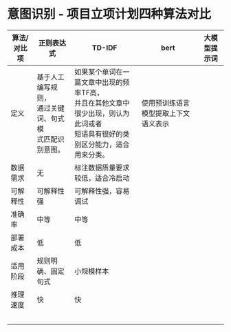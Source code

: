 # 意图识别 - 项⽬⽴项计划四种算法对比

| 算法/对比项 | 正则表达式                                                       | TD-IDF                                                                                                                                 | bert                                 | 大模型提示词 |
| ----------- | ---------------------------------------------------------------- | -------------------------------------------------------------------------------------------------------------------------------------- | ------------------------------------ | ------------ |
| 定义        | 基于人工编写规则，<br />通过关键词、句式模<br />式匹配识别意图。 | 如果某个单词在一篇文章中出现的频率TF高，<br />并且在其他文章中很少出现，则认为此词或者<br />短语具有很好的类别区分能力，适合用来分类。 | 使用预训练语言模型提取上下文语义表示 |              |
| 数据需求    | 无                                                               | 标注数据质量要求较低，适合冷启动                                                                                                       |                                      |              |
| 可解释性    | 可解释性强                                                       | 可解释性强，容易调试                                                                                                                   |                                      |              |
| 准确率      | 中等                                                             | 中等                                                                                                                                   |                                      |              |
| 部署成本    | 低                                                               | 低                                                                                                                                     |                                      |              |
| 适用阶段    | 规则明确、固定句式                                               | 小规模样本                                                                                                                             |                                      |              |
| 推理速度    | 快                                                               | 快                                                                                                                                     |                                      |              |
|             |                                                                  |                                                                                                                                        |                                      |              |
|             |                                                                  |                                                                                                                                        |                                      |              |
|             |                                                                  |                                                                                                                                        |                                      |              |
|             |                                                                  |                                                                                                                                        |                                      |              |
|             |                                                                  |                                                                                                                                        |                                      |              |
